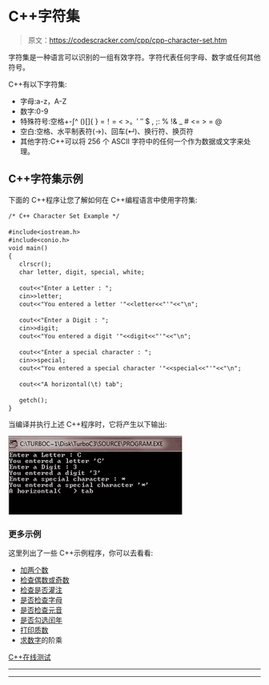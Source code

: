 # C++字符集

> 原文：<https://codescracker.com/cpp/cpp-character-set.htm>

字符集是一种语言可以识别的一组有效字符。字符代表任何字母、数字或任何其他符号。

C++有以下字符集:

*   字母:a-z，A-Z
*   数字:0-9
*   特殊符号:空格+-∫^ \()[]{ } =！= < >。′ ″ $ , ;: % !& _ # <= > = @
*   空白:空格、水平制表符(→)、回车(↵)、换行符、换页符
*   其他字符:C++可以将 256 个 ASCII 字符中的任何一个作为数据或文字来处理。

## C++字符集示例

下面的 C++程序让您了解如何在 C++编程语言中使用字符集:

```
/* C++ Character Set Example */

#include<iostream.h>
#include<conio.h>
void main()
{
   clrscr();
   char letter, digit, special, white;

   cout<<"Enter a Letter : ";
   cin>>letter;
   cout<<"You entered a letter '"<<letter<<"'"<<"\n";

   cout<<"Enter a Digit : ";
   cin>>digit;
   cout<<"You entered a digit '"<<digit<<"'"<<"\n";

   cout<<"Enter a special character : ";
   cin>>special;
   cout<<"You entered a special character '"<<special<<"'"<<"\n";

   cout<<"A horizontal(\t) tab";

   getch();
}
```

当编译并执行上述 C++程序时，它将产生以下输出:

![C++ character set](img/5f7d6af466f828f1286176abc8b88723.png)

### 更多示例

这里列出了一些 C++示例程序，你可以去看看:

*   [加两个数](/cpp/program/cpp-program-add-two-numbers.htm)
*   [检查偶数或奇数](/cpp/program/cpp-program-check-even-odd.htm)
*   [检查是否灌注](/cpp/program/cpp-program-check-prime.htm)
*   [是否检查字母](/cpp/program/cpp-program-check-alphabet.htm)
*   [是否检查元音](/cpp/program/cpp-program-check-vowel.htm)
*   [是否勾选闰年](/cpp/program/cpp-program-check-leap-year.htm)
*   [打印质数](/cpp/program/cpp-program-print-prime-numbers.htm)
*   [求数字](/cpp/program/cpp-program-find-factorial.htm)的阶乘

[C++在线测试](/exam/showtest.php?subid=3)

* * *

* * *